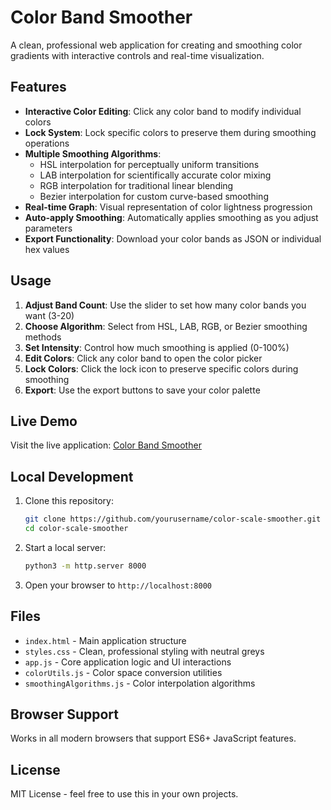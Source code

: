 # Color Band Smoother

A clean, professional web application for creating and smoothing color gradients with interactive controls and real-time visualization.

## Features

- **Interactive Color Editing**: Click any color band to modify individual colors
- **Lock System**: Lock specific colors to preserve them during smoothing operations
- **Multiple Smoothing Algorithms**:
  - HSL interpolation for perceptually uniform transitions
  - LAB interpolation for scientifically accurate color mixing
  - RGB interpolation for traditional linear blending
  - Bezier interpolation for custom curve-based smoothing
- **Real-time Graph**: Visual representation of color lightness progression
- **Auto-apply Smoothing**: Automatically applies smoothing as you adjust parameters
- **Export Functionality**: Download your color bands as JSON or individual hex values

## Usage

1. **Adjust Band Count**: Use the slider to set how many color bands you want (3-20)
2. **Choose Algorithm**: Select from HSL, LAB, RGB, or Bezier smoothing methods
3. **Set Intensity**: Control how much smoothing is applied (0-100%)
4. **Edit Colors**: Click any color band to open the color picker
5. **Lock Colors**: Click the lock icon to preserve specific colors during smoothing
6. **Export**: Use the export buttons to save your color palette

## Live Demo

Visit the live application: [Color Band Smoother](https://yourusername.github.io/color-scale-smoother/)

## Local Development

1. Clone this repository:
   ```bash
   git clone https://github.com/yourusername/color-scale-smoother.git
   cd color-scale-smoother
   ```

2. Start a local server:
   ```bash
   python3 -m http.server 8000
   ```

3. Open your browser to `http://localhost:8000`

## Files

- `index.html` - Main application structure
- `styles.css` - Clean, professional styling with neutral greys
- `app.js` - Core application logic and UI interactions
- `colorUtils.js` - Color space conversion utilities
- `smoothingAlgorithms.js` - Color interpolation algorithms

## Browser Support

Works in all modern browsers that support ES6+ JavaScript features.

## License

MIT License - feel free to use this in your own projects.